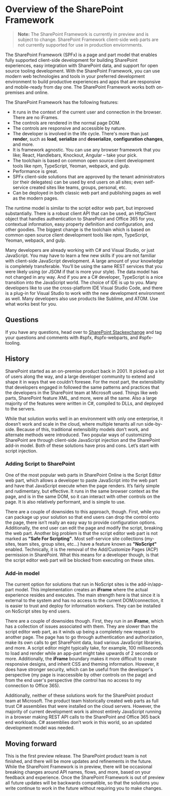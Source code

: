 # Overview of the SharePoint Framework

>**Note:** The SharePoint Framework is currently in preview and is subject to change. SharePoint Framework client-side web parts are not currently supported for use in production enviornments.

The SharePoint Framework (SPFx) is a page and part model that enables fully supported client-side development for building SharePoint experiences, easy integration with SharePoint data, and support for open source tooling development. With the SharePoint Framework, you can use modern web technologies and tools in your preferred development environment to build productive experiences and apps that are responsive and mobile-ready from day one. The SharePoint Framework works both on-premises and online.
 
The SharePoint Framework has the following features:

* It runs in the context of the current user and connection in the browser. There are no iFrames.
* The controls are rendered in the normal page DOM.
* The controls are responsive and accessible by nature.
* The developer is involved in the life cycle. There's more than just **render**, such as **load**, **serialize** and **deserialize**, **configuration changes**, and more.
* It is framework agnostic. You can use any browser framework that you like; React, Handlebars, Knockout, Angular – take your pick.
* The toolchain is based on common open source client development tools like npm, TypeScript, Yeoman, webpack, and gulp.
* Performance is great.
* SPFx client-side solutions that are approved by the tenant administrators (or their delegates) can be used by end users on all sites; even self-service created sites like teams, groups, personal, etc. 
* Can be deployed in both classic web part and publishing pages as well as the modern pages.
 
The runtime model is similar to the script editor web part, but improved substantially. There is a robust client API that can be used, an HttpClient object that handles authentication to SharePoint and Office 365 for you, contextual information, easy property definition and configuration, and other goodies. The biggest change is the toolchain which is based on common open source client development tools like npm, TypeScript, Yeoman, webpack, and gulp.

Many developers are already working with C# and Visual Studio, or just JavaScript. You may have to learn a few new skills if you are not familiar with client-side JavaScript development. A large amount of your knowledge is completely transferable. You’ll be using the same REST services that you were likely using (or JSOM if that is more your style). The data model has not changed in any way.  And if you are a C# developer, TypeScript is a nice transition into the JavaScript world. The choice of IDE is up to you. Many developers like to use the cross-platform IDE Visual Studio Code, and there is a plug-in for Visual Studio to work with the new development environment as well.  Many developers also use products like Sublime, and ATOM. Use what works best for you.

## Questions
If you have any questions, head over to [SharePoint Stackexchange](http://sharepoint.stackexchange.com/) and tag your questions and comments with #spfx, #spfx-webparts, and #spfx-tooling.
 
## History
SharePoint started as an on-premise product back in 2001. It picked up a lot of users along the way, and a large developer community to extend and shape it in ways that we couldn’t foresee. For the most part, the extensibility that developers engaged in followed the same patterns and practices that the developers in the SharePoint team at Microsoft used. Things like web parts, SharePoint feature XML, and more, were all the same. Also a large majority of the features were written in C#, compiled to DLLs, and deployed to the servers.
 
While that solution works well in an environment with only one enterprise, it doesn’t work and scale in the cloud, where multiple tenants all run side-by-side. Because of this, traditional extensibility models don’t work, and alternate methods were introduced. Two popular ways of customizing SharePoint are through client-side JavaScript injection and the SharePoint add-in model. Both of these solutions have pros and cons. Let’s start with script injection.

### Adding Script to SharePoint

One of the most popular web parts in SharePoint Online is the Script Editor web part, which allows a developer to paste JavaScript into the web part and have that JavaScript execute when the page renders. It’s fairly simple and rudimentary, but effective. It runs in the same browser context as the page, and is in the same DOM, so it can interact with other controls on the page.  It is also relatively performant, and is simple to use. 

There are a couple of downsides to this approach, though. First, while you can package up your solution so that end users can drop the control onto the page, there isn’t really an easy way to provide configuration options. Additionally, the end user can edit the page and modify the script, breaking the web part. Another big problem is that the script editor web part is not marked as **"Safe For Scripting"**.  Most self-service site collections (my-sites, team sites, group sites, etc...) have a feature known as **"NoScript"** enabled. Technically, it is the removal of the Add/Customize Pages (ACP) permission in SharePoint. What this means for a developer though, is that the script editor web part will be blocked from executing on these sites.  

### Add-in model

The current option for solutions that run in NoScript sites is the add-in/app-part model. This implementation creates an **iFrame** where the actual experience resides and executes. The main strength here is that since it is external to the system and has no access to the current DOM/connection, it is easier to trust and deploy for information workers. They can be installed on NoScript sites by end users. 

There are a couple of downsides though. First, they run in an **iFrame**, which has a collection of issues associated with them. They are slower than the script editor web part, as it winds up being a completely new request to another page. The page has to go through authentication and authorization, make its own calls to get SharePoint data, load various JavaScript libraries, and more. A script editor might typically take, for example, 100 milliseconds to load and render while an app-part might take upwards of 2 seconds or more. Additionally, the **iFrame** boundary makes it more difficult to create responsive designs, and inherit CSS and theming information. However, it does have stronger security, which can be useful from the developer's perspective (my page is inaccessible by other controls on the page) and from the end user's perspective (the control has no access to my connection to Office 365).

Additionally, neither of these solutions work for the SharePoint product team at Microsoft. The product team historically created web parts as full trust C# assemblies that were installed on the cloud servers. However, the majority of current development work is almost entirely JavaScript running in a browser making REST API calls to the SharePoint and Office 365 back end workloads. C# assemblies don’t work in this world, so an updated development model was needed.

## Moving forward
This is the first preview release. The SharePoint product team is not finished, and there will be more updates and refinements in the future. While the SharePoint Framework is in preview, there will be occasional breaking changes around API names, flows, and more, based on your feedback and experience. Once the SharePoint Framework is out of preview all future updates will be backwards compatible, so that the solutions you write continue to work in the future without requiring you to make changes.